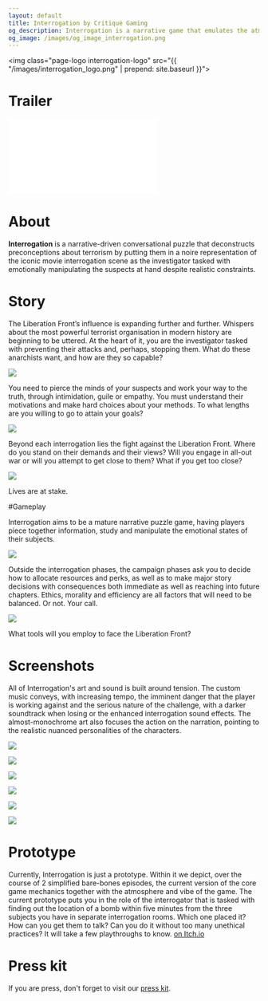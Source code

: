 ```yaml
---
layout: default
title: Interrogation by Critique Gaming
og_description: Interrogation is a narrative game that emulates the atmosphere of dark investigation procedurals to put the player in the detective’s seat and challenge their preconceptions with noire intensity.
og_image: /images/og_image_interrogation.png
---
```

<img class="page-logo interrogation-logo" src="{{ "/images/interrogation_logo.png" | prepend: site.baseurl }}">

# Trailer

<div class="yt-container">
<iframe src="//www.youtube.com/embed/_LsZoggH660" frameborder="0" allowfullscreen class="yt-video"></iframe>
</div>

# About

**Interrogation** is a narrative-driven conversational puzzle that deconstructs preconceptions about terrorism by putting them in a noire representation of the iconic movie interrogation scene as the investigator tasked with emotionally manipulating the suspects at hand despite realistic constraints.

# Story

The Liberation Front’s influence is expanding further and further. Whispers about the most powerful terrorist organisation in modern history are beginning to be uttered. At the heart of it, you are the investigator tasked with preventing their attacks and, perhaps, stopping them. What do these anarchists want, and how are they so capable?

![](/images/screenshots/Heraldic_manifesto.png)

You need to pierce the minds of your suspects and work your way to the truth, through intimidation, guile or empathy. You must understand their motivations and make hard choices about your methods. To what lengths are you willing to go to attain your goals?

![](/images/screenshots/file.png)

Beyond each interrogation lies the fight against the Liberation Front. Where do you stand on their demands and their views? Will you engage in all-out war or will you attempt to get close to them? What if you get too close?

![](/images/screenshots/end-screen.png)

Lives are at stake.

#Gameplay

Interrogation aims to be a mature narrative puzzle game, having players piece together information, study and manipulate the emotional states of their subjects.

![](/images/screenshots/diana_grin.gif)

Outside the interrogation phases, the campaign phases ask you to decide how to allocate resources and perks, as well as to make major story decisions with consequences both immediate as well as reaching into future chapters. Ethics, morality and efficiency are all factors that will need to be balanced. Or not. Your call.

![](/images/screenshots/perk_screen.png)

What tools will you employ to face the Liberation Front?

# Screenshots

All of Interrogation's art and sound is built around tension. The custom music conveys, with increasing tempo, the imminent danger that the player is working against and the serious nature of the challenge, with a darker soundtrack when losing or the enhanced interrogation sound effects. The almost-monochrome art also focuses the action on the narration, pointing to the realistic nuanced personalities of the characters.

![](/images/screenshots/Screenshot_1.png)

![](/images/screenshots/Screenshot_2.png)

![](/images/screenshots/Screenshot_3.png)

![](/images/screenshots/Screenshot_4.png)

![](/images/screenshots/Screenshot_5.png)

![](/images/screenshots/Screenshot_6.png)

# Prototype

Currently, Interrogation is just a prototype. Within it we depict, over the course of 2 simplified bare-bones episodes, the current version of the core game mechanics together with the atmosphere and vibe of the game. The current prototype puts you in the role of the interrogator that is tasked with finding out the location of a bomb within five minutes from the three subjects you have in separate interrogation rooms. Which one placed it? How can you get them to talk? Can you do it without too many unethical practices? It will take a few playthroughs to know. [on Itch.io](https://critique-gaming.itch.io/interrogation)

# Press kit

If you are press, don't forget to visit our [press kit](https://presskit.critique-gaming.com/sheet.php?p=interrogation).
